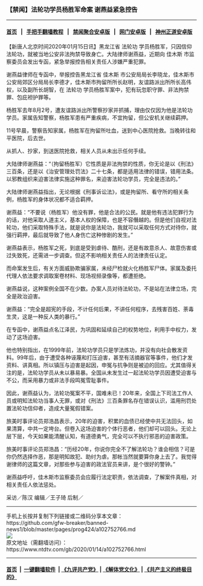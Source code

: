 ### 【禁闻】法轮功学员杨胜军命案 谢燕益紧急控告
------------------------

#### [首页](https://github.com/gfw-breaker/banned-news1/blob/master/README.md) &nbsp;&nbsp;|&nbsp;&nbsp; [手把手翻墙教程](https://github.com/gfw-breaker/guides/wiki) &nbsp;&nbsp;|&nbsp;&nbsp; [禁闻聚合安卓版](https://github.com/gfw-breaker/bn-android) &nbsp;&nbsp;|&nbsp;&nbsp; [网门安卓版](https://github.com/oGate2/oGate) &nbsp;&nbsp;|&nbsp;&nbsp; [神州正道安卓版](https://github.com/SzzdOgate/update) 



<div><div class="post_content" itemprop="articleBody">
 <p>
  【新唐人北京时间2020年01月15日讯】黑龙江省
  <ok href="https://www.ntdtv.com/gb/法轮功.htm">
   法轮功
  </ok>
  学员杨胜军，只因信仰法轮功，就被当地公安非法拘禁导致身亡。大陆律师谢燕益，近期向
  <ok href="https://www.ntdtv.com/gb/佳木斯.htm">
   佳木斯
  </ok>
  市监察委员会发出专函，紧急举报控告相关责任人涉嫌严重犯罪。
 </p>
 <p>
  谢燕益律师在专函中，举报控告黑龙江省
  <ok href="https://www.ntdtv.com/gb/佳木斯.htm">
   佳木斯
  </ok>
  市公安局局长李晓龙，佳木斯市公安局郊区分局局长李德才，佳木斯市拘留所所长赵明，友谊路派出所所长高伟权，以及副所长胡智，在
  <ok href="https://www.ntdtv.com/gb/法轮功.htm">
   法轮功
  </ok>
  学员杨胜军案中，犯有玩忽职守罪、非法拘禁罪、包庇袒护罪等。
 </p>
 <p>
  杨胜军去年8月2号，遭友谊路派出所警察抄家并抓捕，理由仅仅因为他是法轮功学员。家属告知警察，杨胜军患有严重疾病，不宜拘留，但公安机关继续羁押。
 </p>
 <p>
  11号早晨，警察告知家属，杨胜军在拘留所吐血，送到中心医院抢救。当晚转往和平医院，后去世。
 </p>
 <p>
  从抓人、抄家，到送医院抢救，相关人员从未出示任何手续。
 </p>
 <p>
  大陆律师谢燕益：“（拘留杨胜军）它性质是非法拘禁的性质，你无论是以《刑法》三百条，还是以《治安管理处罚法》二十七条，都是适用法律的错误，错用法条。以邪教组织来迫害法律实施这种罪名，来迫害法轮功学员，完全是违法的。”
 </p>
 <p>
  大陆律师谢燕益指出，无论根据《刑事诉讼法》，或是拘留所、看守所的相关条例，杨胜军的身体状况都不适合羁押。
 </p>
 <p>
  谢燕益：“不要说（杨胜军）他没有罪，他是合法的公民。就是他有违法犯罪行为的话，对他采取人道主义，基本人权的保障，也是不容僭越的。但是他们自视对法轮功，他们采取特殊手法，就是说你是法轮功，我就可以采取任何方式对待你，就强行羁押，最后就导致了他人身伤亡这种惨剧的发生。”
 </p>
 <p>
  谢燕益表示，杨胜军之死，到底是受到虐待、酷刑，还是有故意杀人、故意伤害或过失致死，还需进一步调查。但这不影响相关责任人的法律责任认定。
 </p>
 <p>
  而命案发生后，有关方面威胁欺骗家属，未经尸检就火化杨胜军尸体。家属及委托代理人依法要求调取案卷材料、现场视频录像等，都遭拒绝。
 </p>
 <p>
  谢燕益说，这种案例全国不在少数。办案人员对待法轮功，不是站在法律立场，完全是政治迫害。
 </p>
 <p>
  谢燕益：“完全是超宪的手段，不计任何后果，不讲任何程序，去残害百姓、荼毒生灵，这是一种反人类的暴行。”
 </p>
 <p>
  在专函中，谢燕益点名江泽民，为巩固和延续自己的权势地位，利用手中权力，发动了这场迫害。
 </p>
 <p>
  他也特别指出，在1999年前，法轮功学员只是学法炼功，并没有向社会散发资料。99年后，由于遭受各种诬蔑和打压迫害，甚至有活摘器官等事件，他们才发资料、讲真相。所以镇压与迫害是起因，申冤与抗争则是被迫的回应。尤其值得关注的是，法轮功学员从未以暴易暴。全国从未发生过一起法轮功学员因遭受迫害与不公，而采用暴力或非法手段鸣冤雪耻事件。
 </p>
 <p>
  因此，谢燕益认为，法轮功冤案不平，国难未已！20年来，全国上下司法工作人员或明知法轮功当事人无罪，或对《刑法》三百条罪名存在错误认识，滥用刑罚处置法轮功信仰者，造成大量冤假错案。
 </p>
 <p>
  旅美时事评论员郑浩昌表示，20年的迫害，积累的血债已经使中共无法回头，如果清算，中共一定垮台。但卷入这场迫害的个体行恶者，他们却可以回头。无论上层下层，今天如果能清醒认知，有道德勇气，完全可以不执行邪恶的迫害政策。
 </p>
 <p>
  旅美时事评论员郑浩昌：“历经20年，你说你完全不了解法轮功？谁会相信？可是你仍然选择作恶，那是明知故犯、助纣为虐。那帐当然就要算你身上去了。我觉得谢律师的这篇文章，对那些参与迫害的政法官员来讲，是个很好的警钟。”
 </p>
 <p>
  谢燕益呼吁，佳木斯市监察委员会应履行法定职责，依法调查，了解案件真相，对相关责任人依法惩处。
 </p>
 <p>
  采访／陈汉 编辑／王子琦 后制／
 </p>
 <div class="single_ad">
 </div>
</div>
</div>
<hr/>
手机上长按并复制下列链接或二维码分享本文章：<br/>
https://github.com/gfw-breaker/banned-news1/blob/master/pages/prog424/a102752766.md <br/>
<a href='https://github.com/gfw-breaker/banned-news1/blob/master/pages/prog424/a102752766.md'><img src='https://github.com/gfw-breaker/banned-news1/blob/master/pages/prog424/a102752766.md.png'/></a> <br/>
原文地址（需翻墙访问）：https://www.ntdtv.com/gb/2020/01/14/a102752766.html


------------------------
#### [首页](https://github.com/gfw-breaker/banned-news1/blob/master/README.md) &nbsp;|&nbsp; [一键翻墙软件](https://github.com/gfw-breaker/nogfw/blob/master/README.md) &nbsp;| [《九评共产党》](https://github.com/gfw-breaker/9ping.md/blob/master/README.md#九评之一评共产党是什么) | [《解体党文化》](https://github.com/gfw-breaker/jtdwh.md/blob/master/README.md) | [《共产主义的终极目的》](https://github.com/gfw-breaker/gczydzjmd.md/blob/master/README.md)


<img src='http://gfw-breaker.win/banned-news/pages/prog424/a102752766.md' width='0px' height='0px'/>